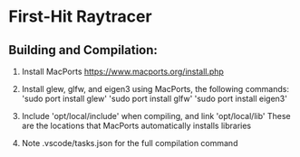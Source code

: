 # First-Hit Raytracer

## Building and Compilation:

1. Install MacPorts https://www.macports.org/install.php

2. Install glew, glfw, and eigen3 using MacPorts, the following commands:
   'sudo port install glew'
   'sudo port install glfw'
   'sudo port install eigen3'

3. Include 'opt/local/include' when compiling, and link 'opt/local/lib'
   These are the locations that MacPorts automatically installs libraries

4. Note .vscode/tasks.json for the full compilation command

